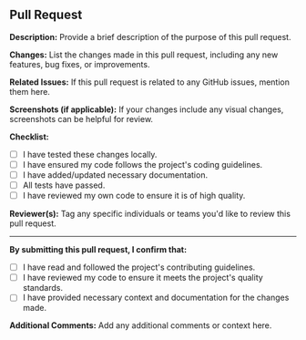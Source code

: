 ## Pull Request

**Description:**
Provide a brief description of the purpose of this pull request.

**Changes:**
List the changes made in this pull request, including any new features, bug fixes, or improvements.

**Related Issues:**
If this pull request is related to any GitHub issues, mention them here.

**Screenshots (if applicable):**
If your changes include any visual changes, screenshots can be helpful for review.

**Checklist:**
- [ ] I have tested these changes locally.
- [ ] I have ensured my code follows the project's coding guidelines.
- [ ] I have added/updated necessary documentation.
- [ ] All tests have passed.
- [ ] I have reviewed my own code to ensure it is of high quality.

**Reviewer(s):**
Tag any specific individuals or teams you'd like to review this pull request.

---

**By submitting this pull request, I confirm that:**
- [ ] I have read and followed the project's contributing guidelines.
- [ ] I have reviewed my code to ensure it meets the project's quality standards.
- [ ] I have provided necessary context and documentation for the changes made.

**Additional Comments:**
Add any additional comments or context here.

